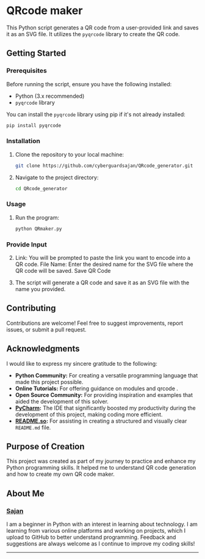 # QRcode maker

This Python script generates a QR code from a user-provided link and saves it as an SVG file. It utilizes the `pyqrcode` library to create the QR code.



## Getting Started

### Prerequisites

Before running the script, ensure you have the following installed:

- Python (3.x recommended)
- `pyqrcode` library

You can install the `pyqrcode` library using pip if it's not already installed:

   ```bash
   pip install pyqrcode
   ```

### Installation

1. Clone the repository to your local machine:
    ```bash
    git clone https://github.com/cyberguardsajan/QRcode_generator.git
    ```
2. Navigate to the project directory:
    ```bash
    cd QRcode_generator
    ```

### Usage

 1. Run the program:
    ```bash
    python QRmaker.py
    ```

### Provide Input

2. Link: You will be prompted to paste the link you want to encode into a QR code.
File Name: Enter the desired name for the SVG file where the QR code will be saved.
Save QR Code

3. The script will generate a QR code and save it as an SVG file with the name you provided.


## Contributing

Contributions are welcome! Feel free to suggest improvements, report issues, or submit a pull request.

## Acknowledgments

I would like to express my sincere gratitude to the following:

- **Python Community:** For creating a versatile programming language that made this project possible.
- **Online Tutorials:** For offering guidance on modules and qrcode .
- **Open Source Community:** For providing inspiration and examples that aided the development of this solver.
- **[PyCharm](https://www.jetbrains.com/pycharm/):** The IDE that significantly boosted my productivity during the development of this project, making coding more efficient.
- **[README.so](https://readme.so/editor):** For assisting in creating a structured and visually clear `README.md` file.

## Purpose of Creation


This project was created as part of my journey to practice and enhance my Python programming skills. It helped me to understand QR code generation and how to create my own QR code maker.


## About Me
### **[Sajan ](https://github.com/cyberguardsajan)** 
I am a beginner in Python with an interest in learning about technology. I am learning from various online platforms and working on projects,
which I upload to GitHub to better understand programming. Feedback and suggestions are always welcome as I continue to improve my coding skills!

---
